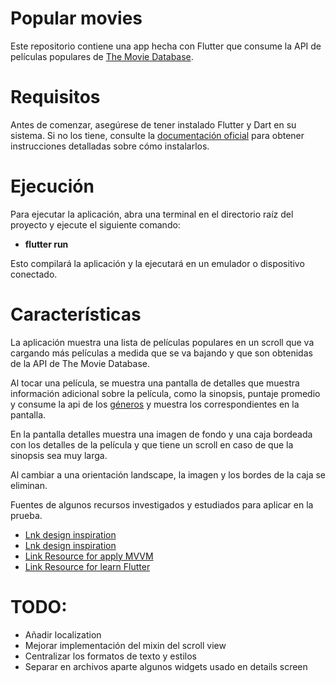 # Popular movies

Este repositorio contiene una app hecha con Flutter que consume la API de películas populares de [The Movie Database](https://developers.themoviedb.org/3/movies/get-popular-movies.).

# Requisitos
Antes de comenzar, asegúrese de tener instalado Flutter y Dart en su sistema. Si no los tiene, consulte la [documentación oficial](https://docs.flutter.dev/get-started/install) para obtener instrucciones detalladas sobre cómo instalarlos.

# Ejecución
Para ejecutar la aplicación, abra una terminal en el directorio raíz del proyecto y ejecute el siguiente comando:

- **flutter run**

Esto compilará la aplicación y la ejecutará en un emulador o dispositivo conectado.

# Características
La aplicación muestra una lista de películas populares en un scroll que va cargando más películas a medida que se va bajando y que son obtenidas de la API de The Movie Database.

Al tocar una película, se muestra una pantalla de detalles que muestra información adicional sobre la película, como la sinopsis, puntaje promedio y consume la api de los [géneros](https://developers.themoviedb.org/3/genres/get-movie-list) y muestra los correspondientes en la pantalla.

En la pantalla detalles muestra una imagen de fondo y una caja bordeada con los detalles de la película y que tiene un scroll en caso de que la sinopsis sea muy larga.

Al cambiar a una orientación landscape, la imagen y los bordes de la caja se eliminan.

Fuentes de algunos recursos investigados y estudiados para aplicar en la prueba. 
- [Lnk design inspiration](https://stripo.email/en/demo/?template=1141455&project=386966&guid=72c248b1-b891-4a2e-820b-879e4f3db2a8)
- [Lnk design inspiration](https://dribbble.com/shots/7365479-Movies-App)
- [Link Resource for apply MVVM](https://www.youtube.com/watch?v=W1e7d3cvnRo&t=2s)
- [Link Resource for learn Flutter](https://www.udemy.com/course/flutter-ios-android-fernando-herrera/learn/lecture/18737232#content)


# TODO: 
- Añadir localization
- Mejorar implementación del mixin del scroll view
- Centralizar los formatos de texto y estilos
- Separar en archivos aparte algunos widgets usado en details screen